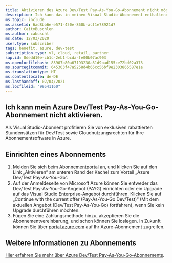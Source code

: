 ```yaml
---
title: Aktivieren des Azure Dev/Test Pay-As-You-Go-Abonnement nicht möglich
description: Ich kann das in meinem Visual Studio-Abonnement enthaltene Azure Dev/Test Pay-As-You-Go-Abonnement nicht aktivieren.
ms.topic: include
ms.assetid: 6ad8bb6e-e571-450e-860b-acf1e78921d7
author: CaityBuschlen
ms.author: cabuschl
ms.date: 12/03/2020
user.type: subscriber
tags: benefit, azure, dev-test
subscription.type: vl, cloud, retail, partner
sap.id: 8dedd10e-cb1c-2eb1-bcda-fe00b07ac903
ms.openlocfilehash: 83907b80a67193230a31d9bad155ce72bd02a373
ms.sourcegitcommit: 645303f47a5258d4b65cc56bf9e2303865587e1e
ms.translationtype: HT
ms.contentlocale: de-DE
ms.lasthandoff: 02/04/2021
ms.locfileid: "99541160"
---
```

## <a name="im-unable-to-activate-my-azure-dev--test-pay-as-you-go-subscription"></a>Ich kann mein Azure Dev/Test Pay-As-You-Go-Abonnement nicht aktivieren.

Als Visual Studio-Abonnent profitieren Sie von exklusiven rabattierten Stundensätzen für Dev/Test sowie Cloudnutzungsrechten für Ihre Abonnementsoftware in Azure. 

## <a name="set-up-a-subscription"></a>Einrichten eines Abonnements

1. Melden Sie sich beim [Abonnementportal](https://my.visualstudio.com/benefits) an, und klicken Sie auf den Link „Aktivieren“ am unteren Rand der Kachel zum Vorteil „Azure Dev/Test Pay-As-You-Go“.
1. Auf der Anmeldeseite von Microsoft Azure können Sie entweder das Dev/Test Pay-As-You-Go-Angebot (PAYG) einrichten oder ein Upgrade auf das Visual Studio Enterprise-Angebot durchführen. Klicken Sie auf „Continue with the current offer (Pay-As-You-Go Dev/Test)“ (Mit dem aktuellen Angebot (Dev/Test Pay-As-You-Go) fortfahren), wenn Sie kein Upgrade durchführen möchten. 
1. Fügen Sie eine Zahlungsmethode hinzu, akzeptieren Sie die Abonnementvereinbarung, und schon können Sie loslegen. In Zukunft können Sie über [portal.azure.com](https://portal.azure.com/) auf Ihr Azure-Abonnement zugreifen. 

## <a name="more-information-about-subscriptions"></a>Weitere Informationen zu Abonnements
 
[Hier erfahren Sie mehr über Azure Dev/Test Pay-As-You-Go-Abonnements](https://docs.microsoft.com/visualstudio/subscriptions/vs-azure-payg).